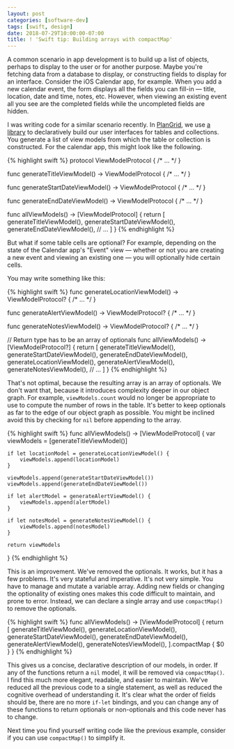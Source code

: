 ```yaml
---
layout: post
categories: [software-dev]
tags: [swift, design]
date: 2018-07-29T10:00:00-07:00
title: ! 'Swift tip: Building arrays with compactMap'
---
```


A common scenario in app development is to build up a list of objects, perhaps to display to the user or for another purpose. Maybe you're fetching data from a database to display, or constructing fields to display for an interface. Consider the iOS Calendar app, for example. When you add a new calendar event, the form displays all the fields you can fill-in &mdash; title, location, date and time, notes, etc. However, when viewing an existing event all you see are the completed fields while the uncompleted fields are hidden.

<!--excerpt-->

I was writing code for a similar scenario recently. In [PlanGrid](http://plangrid.com), we use [a library](https://github.com/plangrid/reactivelists) to declaratively build our user interfaces for tables and collections. You generate a list of view models from which the table or collection is constructed. For the calendar app, this might look like the following.

{% highlight swift %}
protocol ViewModelProtocol { /* ... */ }

func generateTitleViewModel() -> ViewModelProtocol { /* ... */ }

func generateStartDateViewModel() -> ViewModelProtocol { /* ... */ }

func generateEndDateViewModel() -> ViewModelProtocol { /* ... */ }

func allViewModels() -> [ViewModelProtocol] {
    return [
        generateTitleViewModel(),
        generateStartDateViewModel(),
        generateEndDateViewModel(),
        // ...
    ]
}
{% endhighlight %}

But what if some table cells are optional? For example, depending on the state of the Calendar app's "Event" view &mdash; whether or not you are creating a new event and viewing an existing one &mdash; you will optionally hide certain cells.

You may write something like this:

{% highlight swift %}
func generateLocationViewModel() -> ViewModelProtocol? { /* ... */ }

func generateAlertViewModel() -> ViewModelProtocol? { /* ... */ }

func generateNotesViewModel() -> ViewModelProtocol? { /* ... */ }

// Return type has to be an array of optionals
func allViewModels() -> [ViewModelProtocol?] {
    return [
        generateTitleViewModel(),
        generateStartDateViewModel(),
        generateEndDateViewModel(),
        generateLocationViewModel(),
        generateAlertViewModel(),
        generateNotesViewModel(),
        // ...
    ]
}
{% endhighlight %}

That's not optimal, because the resulting array is an array of optionals. We don't want that, because it introduces complexity deeper in our object graph. For example, `viewModels.count` would no longer be appropriate to use to compute the number of rows in the table. It's better to keep optionals as far to the edge of our object graph as possible. You might be inclined avoid this by checking for `nil` before appending to the array.

{% highlight swift %}
func allViewModels() -> [ViewModelProtocol] {
    var viewModels = [generateTitleViewModel()]

    if let locationModel = generateLocationViewModel() {
        viewModels.append(locationModel)
    }

    viewModels.append(generateStartDateViewModel())
    viewModels.append(generateEndDateViewModel())

    if let alertModel = generateAlertViewModel() {
        viewModels.append(alertModel)
    }

    if let notesModel = generateNotesViewModel() {
        viewModels.append(notesModel)
    }

    return viewModels
}
{% endhighlight %}

This is an improvement. We've removed the optionals. It works, but it has a few problems. It's very stateful and imperative. It's not very simple. You have to manage and mutate a variable array. Adding new fields or changing the optionality of existing ones makes this code difficult to maintain, and prone to error. Instead, we can declare a single array and use `compactMap()` to remove the optionals.

{% highlight swift %}
func allViewModels() -> [ViewModelProtocol] {
    return [
        generateTitleViewModel(),
        generateLocationViewModel(),
        generateStartDateViewModel(),
        generateEndDateViewModel(),
        generateAlertViewModel(),
        generateNotesViewModel(),
        ].compactMap { $0 }
}
{% endhighlight %}

This gives us a concise, declarative description of our models, in order. If any of the functions return a `nil` model, it will be removed via `compactMap()`. I find this much more elegant, readable, and easier to maintain. We've reduced all the previous code to a single statement, as well as reduced the cognitive overhead of understanding it. It's clear what the order of fields should be, there are no more `if-let` bindings, and you can change any of these functions to return optionals or non-optionals and this code never has to change.

Next time you find yourself writing code like the previous example, consider if you can use `compactMap()` to simplify it.
